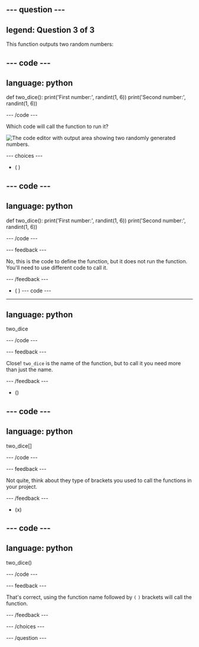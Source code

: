 --- question ---
---
legend: Question 3 of 3
---

This function outputs two random numbers:

--- code ---
---
language: python
---

def two_dice():
    print('First number:', randint(1, 6))
    print('Second number:', randint(1, 6))

--- /code ---

Which code will call the function to run it?

![The code editor with output area showing two randomly generated numbers.](images/quiz3.png)

--- choices ---

- ( ) 

--- code ---
---
language: python
---

def two_dice():
    print('First number:', randint(1, 6))
    print('Second number:', randint(1, 6))

--- /code ---

 --- feedback ---

 No, this is the code to define the function, but it does not run the function. You'll need to use different code to call it.

 --- /feedback ---

- ( ) 
--- code ---
---
language: python
---

two_dice

--- /code ---

 --- feedback ---

Close! `two_dice` is the name of the function, but to call it you need more than just the name.

 --- /feedback ---

- () 

--- code ---
---
language: python
---

two_dice[]

--- /code ---

 --- feedback ---

 Not quite, think about they type of brackets you used to call the functions in your project. 

 --- /feedback ---

- (x) 

--- code ---
---
language: python
---

two_dice()

--- /code ---

 --- feedback ---

 That's correct, using the function name followed by `(` `)` brackets will call the function.

 --- /feedback ---

--- /choices ---

--- /question ---
